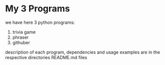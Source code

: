 # My 3 Programs
we have here 3 python programs:  
1) trivia game  
2) phraser  
3) githuber  

description of each program, dependencies and usage examples are in the respective directories README.md files  
